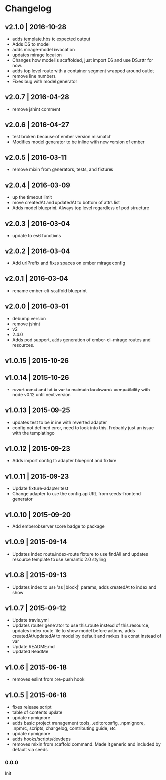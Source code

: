 # Changelog

## v2.1.0 | 2016-10-28
* adds template.hbs to expected output
* Adds DS to model
* adds mirage-model invocation
* updates mirage location
* Changes how model is scaffolded, just import DS and use DS.attr for now.
* adds top level route with a container segment wrapped around outlet
* remove line numbers.
* Fixes bug with model generator

## v2.0.7 | 2016-04-28
* remove jshint comment

## v2.0.6 | 2016-04-27
* test broken because of ember version mismatch
* Modifies model generator to be inline with new version of ember

## v2.0.5 | 2016-03-11
* remove mixin from generators, tests, and fixtures

## v2.0.4 | 2016-03-09
* up the timeout limit
* move createdAt and updatedAt to bottom of attrs list
* Adds model blueprint. Always top level regardless of pod structure

## v2.0.3 | 2016-03-04
* update to es6 functions

## v2.0.2 | 2016-03-04
* Add urlPrefix and fixes spaces on ember mirage config

## v2.0.1 | 2016-03-04
* rename ember-cli-scaffold blueprint

## v2.0.0 | 2016-03-01
* debump version
* remove jshint
* v2
* 2.4.0
* Adds pod support, adds generation of ember-cli-mirage routes and resources.

## v1.0.15 | 2015-10-26


## v1.0.14 | 2015-10-26
* revert const and let to var to maintain backwards compatibility with node v0.12 until next version

## v1.0.13 | 2015-09-25
* updates test to be inline with reverted adapter
* config not defined error, need to look into this. Probably just an issue with the templatingo

## v1.0.12 | 2015-09-23
* Adds import config to adapter blueprint and fixture

## v1.0.11 | 2015-09-23
* Update fixture-adapter test
* Change adapter to use the config.apiURL from seeds-frontend generator

## v1.0.10 | 2015-09-20
* Add emberobserver score badge to package

## v1.0.9 | 2015-09-14
* Updates index route/index-route fixture to use findAll and updates resource template to use semantic 2.0 styling

## v1.0.8 | 2015-09-13
* Updates index to use 'as |block|' params, adds createdAt to index and show

## v1.0.7 | 2015-09-12
* Update travis.yml
* Updates router generator to use this.route instead of this.resource, updates index route file to show model before actions, adds createdAt/updatedAt to model by default and mokes it a const instead of var
* Update README.md
* Updated ReadMe

## v1.0.6 | 2015-06-18
* removes eslint from pre-push hook

## v1.0.5 | 2015-06-18
* fixes release script
* table of contents update
* update npmignore
* adds basic project management tools, .editorconfig, .npmignore, .npmrc, scripts, changelog, contributing guide, etc
* update npmignore
* adds hooks/scripts/devdeps
* removes mixin from scaffold command. Made it generic and included by default via seeds

### 0.0.0
Init









